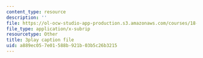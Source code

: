 ```yaml
---
content_type: resource
description: ''
file: https://ol-ocw-studio-app-production.s3.amazonaws.com/courses/18-01sc-single-variable-calculus-fall-2010/a889ec057e01588b921b03b5c26b3215_BGE3wb7H2PA.vtt
file_type: application/x-subrip
resourcetype: Other
title: 3play caption file
uid: a889ec05-7e01-588b-921b-03b5c26b3215
---
```

